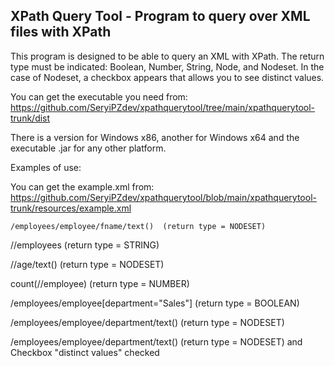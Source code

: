 XPath Query Tool - Program to query over XML files with XPath
---------------------------------------------------------------
This program is designed to be able to query an XML with XPath. The return type must be indicated: Boolean, Number, String, Node, and Nodeset. In the case of Nodeset, a checkbox appears that allows you to see distinct values.

You can get the executable you need from: https://github.com/SeryiPZdev/xpathquerytool/tree/main/xpathquerytool-trunk/dist

There is a version for Windows x86, another for Windows x64 and the executable .jar for any other platform.

Examples of use:

You can get the example.xml from: https://github.com/SeryiPZdev/xpathquerytool/blob/main/xpathquerytool-trunk/resources/example.xml
```xpath
/employees/employee/fname/text()  (return type = NODESET)
```
//employees (return type = STRING)

//age/text()  (return type = NODESET)

count(//employee) (return type = NUMBER)

/employees/employee[department="Sales"]  (return type = BOOLEAN)

/employees/employee/department/text()  (return type = NODESET)

/employees/employee/department/text()  (return type = NODESET) and Checkbox "distinct values" checked
